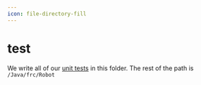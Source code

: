 ```yaml
---
icon: file-directory-fill
---
```


# test

We write all of our [unit tests](https://en.wikipedia.org/wiki/Unit_testing) in this folder. The rest of the path is `/Java/frc/Robot`